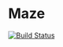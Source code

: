 # Maze

[![Build Status](https://dev.azure.com/julien-pires/Maze/_apis/build/status/Julien-Pires.Maze?branchName=master)](https://dev.azure.com/julien-pires/Maze/_build/latest?definitionId=3&branchName=master)
